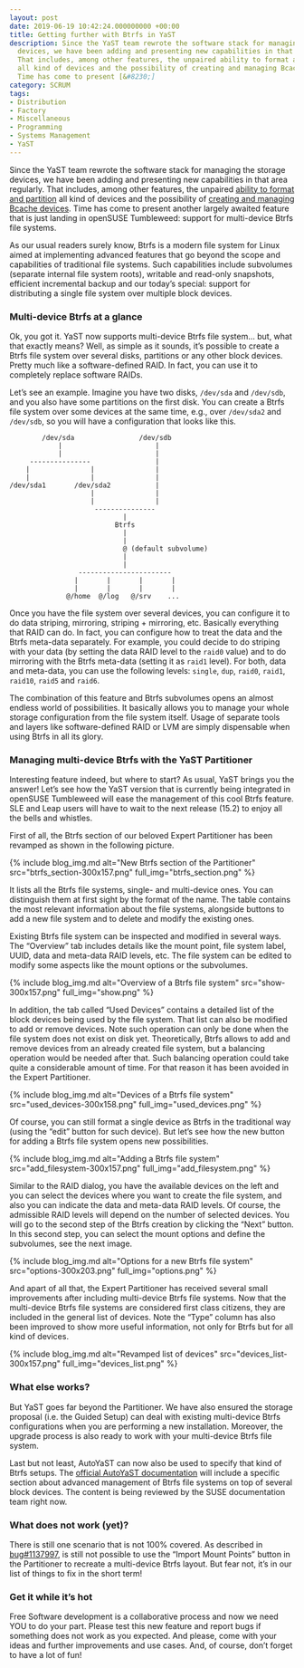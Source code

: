 ```yaml
---
layout: post
date: 2019-06-19 10:42:24.000000000 +00:00
title: Getting further with Btrfs in YaST
description: Since the YaST team rewrote the software stack for managing the storage
  devices, we have been adding and presenting new capabilities in that area regularly.
  That includes, among other features, the unpaired ability to format and partition
  all kind of devices and the possibility of creating and managing Bcache devices.
  Time has come to present [&#8230;]
category: SCRUM
tags:
- Distribution
- Factory
- Miscellaneous
- Programming
- Systems Management
- YaST
---
```


Since the YaST team rewrote the software stack for managing the storage
devices, we have been adding and presenting new capabilities in that
area regularly. That includes, among other features, the unpaired
[ability to format and partition][1] all kind of devices and the
possibility of [creating and managing Bcache devices][2]. Time has come
to present another largely awaited feature that is just landing in
openSUSE Tumbleweed: support for multi-device Btrfs file systems.

As our usual readers surely know, Btrfs is a modern file system for
Linux aimed at implementing advanced features that go beyond the scope
and capabilities of traditional file systems. Such capabilities include
subvolumes (separate internal file system roots), writable and read-only
snapshots, efficient incremental backup and our today’s special: support
for distributing a single file system over multiple block devices.

### Multi-device Btrfs at a glance

Ok, you got it. YaST now supports multi-device Btrfs file system… but,
what that exactly means? Well, as simple as it sounds, it’s possible to
create a Btrfs file system over several disks, partitions or any other
block devices. Pretty much like a software-defined RAID. In fact, you
can use it to completely replace software RAIDs.

Let’s see an example. Imagine you have two disks, `/dev/sda` and
`/dev/sdb`, and you also have some partitions on the first disk. You can
create a Btrfs file system over some devices at the same time, e.g.,
over `/dev/sda2` and `/dev/sdb`, so you will have a configuration that
looks like this.

    
            /dev/sda                /dev/sdb
                |                       |   
                |                       |   
         ---------------                |   
        |               |               |   
        |               |               |   
    /dev/sda1       /dev/sda2           |   
                        |               |   
                        |               |   
                         ---------------
                                |   
                              Btrfs
                                |   
                                |   
                                @ (default subvolume)
                                |   
                                |   
                     -----------------------
                    |       |       |       |   
                    |       |       |       |   
                  @/home  @/log   @/srv    ...

Once you have the file system over several devices, you can configure it
to do data striping, mirroring, striping + mirroring, etc. Basically
everything that RAID can do. In fact, you can configure how to treat the
data and the Btrfs meta-data separately. For example, you could decide
to do striping with your data (by setting the data RAID level to the
`raid0` value) and to do mirroring with the Btrfs meta-data (setting it
as `raid1` level). For both, data and meta-data, you can use the
following levels: `single`, `dup`, `raid0`, `raid1`, `raid10`, `raid5`
and `raid6`.

The combination of this feature and Btrfs subvolumes opens an almost
endless world of possibilities. It basically allows you to manage your
whole storage configuration from the file system itself. Usage of
separate tools and layers like software-defined RAID or LVM are simply
dispensable when using Btrfs in all its glory.

### Managing multi-device Btrfs with the YaST Partitioner

Interesting feature indeed, but where to start? As usual, YaST brings
you the answer! Let’s see how the YaST version that is currently being
integrated in openSUSE Tumbleweed will ease the management of this cool
Btrfs feature. SLE and Leap users will have to wait to the next release
(15.2) to enjoy all the bells and whistles.

First of all, the Btrfs section of our beloved Expert Partitioner has
been revamped as shown in the following picture.

{% include blog_img.md alt="New Btrfs section of the Partitioner"
src="btrfs_section-300x157.png" full_img="btrfs_section.png" %}

It lists all the Btrfs file systems, single- and multi-device ones. You
can distinguish them at first sight by the format of the name. The table
contains the most relevant information about the file systems, alongside
buttons to add a new file system and to delete and modify the existing
ones.

Existing Btrfs file system can be inspected and modified in several
ways. The “Overview” tab includes details like the mount point, file
system label, UUID, data and meta-data RAID levels, etc. The file system
can be edited to modify some aspects like the mount options or the
subvolumes.

{% include blog_img.md alt="Overview of a Btrfs file system"
src="show-300x157.png" full_img="show.png" %}

In addition, the tab called “Used Devices” contains a detailed list of
the block devices being used by the file system. That list can also be
modified to add or remove devices. Note such operation can only be done
when the file system does not exist on disk yet. Theoretically, Btrfs
allows to add and remove devices from an already created file system,
but a balancing operation would be needed after that. Such balancing
operation could take quite a considerable amount of time. For that
reason it has been avoided in the Expert Partitioner.

{% include blog_img.md alt="Devices of a Btrfs file system"
src="used_devices-300x158.png" full_img="used_devices.png" %}

Of course, you can still format a single device as Btrfs in the
traditional way (using the “edit” button for such device). But let’s see
how the new button for adding a Btrfs file system opens new
possibilities.

{% include blog_img.md alt="Adding a Btrfs file system"
src="add_filesystem-300x157.png" full_img="add_filesystem.png" %}

Similar to the RAID dialog, you have the available devices on the left
and you can select the devices where you want to create the file system,
and also you can indicate the data and meta-data RAID levels. Of course,
the admissible RAID levels will depend on the number of selected
devices. You will go to the second step of the Btrfs creation by
clicking the “Next” button. In this second step, you can select the
mount options and define the subvolumes, see the next image.

{% include blog_img.md alt="Options for a new Btrfs file system"
src="options-300x203.png" full_img="options.png" %}

And apart of all that, the Expert Partitioner has received several small
improvements after including multi-device Btrfs file systems. Now that
the multi-device Btrfs file systems are considered first class citizens,
they are included in the general list of devices. Note the “Type” column
has also been improved to show more useful information, not only for
Btrfs but for all kind of devices.

{% include blog_img.md alt="Revamped list of devices"
src="devices_list-300x157.png" full_img="devices_list.png" %}

### What else works?

But YaST goes far beyond the Partitioner. We have also ensured the
storage proposal (i.e. the Guided Setup) can deal with existing
multi-device Btrfs configurations when you are performing a new
installation. Moreover, the upgrade process is also ready to work with
your multi-device Btrfs file system.

Last but not least, AutoYaST can now also be used to specify that kind
of Btrfs setups. The [official AutoYaST documentation][3] will include a
specific section about advanced management of Btrfs file systems on top
of several block devices. The content is being reviewed by the SUSE
documentation team right now.

### What does not work (yet)?

There is still one scenario that is not 100% covered. As described in
[bug#1137997][4], is still not possible to use the “Import Mount Points”
button in the Partitioner to recreate a multi-device Btrfs layout. But
fear not, it’s in our list of things to fix in the short term!

### Get it while it’s hot

Free Software development is a collaborative process and now we need YOU
to do your part. Please test this new feature and report bugs if
something does not work as you expected. And please, come with your
ideas and further improvements and use cases. And, of course, don’t
forget to have a lot of fun!



[1]: http://yast.opensuse.org/blog/2018/10/09/highlights-of-yast-development-sprint-64/#changes-in-the-partitioner-ui-to-unleash-the-storage-ng-power
[2]: https://lizards.opensuse.org/2019/02/27/recap-bcache-in-yast/
[3]: https://www.suse.com/documentation/sles-15/singlehtml/book_autoyast/book_autoyast.htmlhttps://www.suse.com/documentation/sles-15/singlehtml/book_autoyast/book_autoyast.html
[4]: https://bugzilla.suse.com/show_bug.cgi?id=1137997
